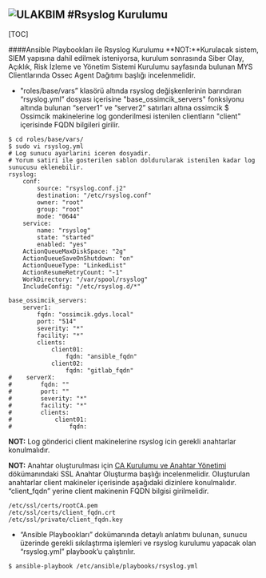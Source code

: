 ![ULAKBIM](../img/ulakbim.jpg)
#Rsyslog Kurulumu
-----------------

[TOC]


####Ansible Playbookları ile Rsyslog Kurulumu
**NOT:**Kurulacak sistem, SIEM yapısına dahil edilmek isteniyorsa, kurulum sonrasında Siber Olay, Açıklık, Risk İzleme ve Yönetim Sistemi Kurulumu sayfasında bulunan 
MYS Clientlarında Ossec Agent Dağıtımı başlığı incelenmelidir.
* "roles/base/vars” klasörü altında rsyslog değişkenlerinin barındıran “rsyslog.yml” dosyası içerisine "base_ossimcik_servers" fonksiyonu altında bulunan “server1” ve “server2” satırları altına ossimcik $
Ossimcik makinelerine log gonderilmesi istenilen clientların "client" içerisinde FQDN bilgileri girilir.
```
$ cd roles/base/vars/
$ sudo vi rsyslog.yml
# Log sunucu ayarlarini iceren dosyadir.
# Yorum satiri ile gosterilen sablon doldurularak istenilen kadar log sunucusu eklenebilir.
rsyslog:
    conf:
        source: "rsyslog.conf.j2"
        destination: "/etc/rsyslog.conf"
        owner: "root"
        group: "root"
        mode: "0644"
    service:
        name: "rsyslog"
        state: "started"
        enabled: "yes"
    ActionQueueMaxDiskSpace: "2g"
    ActionQueueSaveOnShutdown: "on"
    ActionQueueType: "LinkedList"
    ActionResumeRetryCount: "-1"
    WorkDirectory: "/var/spool/rsyslog"
    IncludeConfig: "/etc/rsyslog.d/*"

base_ossimcik_servers:
    server1:
        fqdn: "ossimcik.gdys.local"
        port: "514"
        severity: "*"
        facility: "*"
        clients:
            client01:
                fqdn: "ansible_fqdn"
            client02:
                fqdn: "gitlab_fqdn"
#    serverX:
#        fqdn: ""
#        port: ""
#        severity: "*"
#        facility: "*"
#        clients:
#            client01:
#                fqdn:
```
**NOT:** Log gönderici client makinelerine rsyslog icin gerekli anahtarlar konulmalıdır.

**NOT:** Anahtar oluşturulması için [CA Kurulumu ve Anahtar Yönetimi](ca-kurulum.md) dökümanındaki SSL Anahtar Oluşturma başlığı incelenmelidir. 
Oluşturulan anahtarlar client makineler içerisinde aşağıdaki dizinlere konulmalıdır. “client_fqdn” yerine client makinenin FQDN bilgisi girilmelidir.

```
/etc/ssl/certs/rootCA.pem
/etc/ssl/certs/client_fqdn.crt
/etc/ssl/private/client_fqdn.key
```
* “Ansible Playbookları” dokümanında detaylı anlatımı bulunan, sunucu üzerinde gerekli sıkılaştırma işlemleri ve rsyslog kurulumu yapacak olan “rsyslog.yml” playbook’u çalıştırılır.
```
$ ansible-playbook /etc/ansible/playbooks/rsyslog.yml
```
